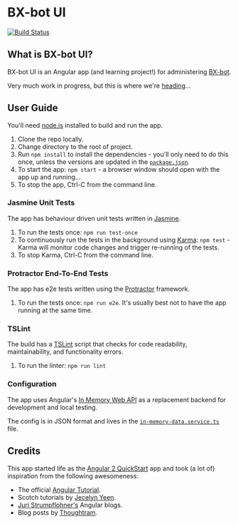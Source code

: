 # BX-bot UI

[![Build Status](https://travis-ci.org/gazbert/bxbot-ui.svg?branch=master)](https://travis-ci.org/gazbert/bxbot-ui)

## What is BX-bot UI?

BX-bot UI is an Angular app (and learning project!) for administering [BX-bot](https://github.com/gazbert/bxbot).

Very much work in progress, but this is where we're [heading](https://github.com/gazbert/bxbot-ui/projects/1)...

## User Guide

You'll need [node.js](https://nodejs.org/en/download/) installed to build and run the app.

1. Clone the repo locally.
1. Change directory to the root of project.
1. Run `npm install` to install the dependencies - you'll only need to do this once, unless the versions are updated in 
   the [`package.json`](./package.json).
1. To start the app: `npm start` - a browser window should open with the app up and running...
1. To stop the app, Ctrl-C from the command line.

### Jasmine Unit Tests

The app has behaviour driven unit tests written in [Jasmine](https://jasmine.github.io/). 

1. To run the tests once: `npm run test-once`
1. To continuously run the tests in the background using [Karma](https://karma-runner.github.io/1.0/index.html):
   `npm test` - Karma will monitor code changes and trigger re-running of the tests.
1. To stop Karma, Ctrl-C from the command line.

### Protractor End-To-End Tests

The app has e2e tests written using the [Protractor](http://www.protractortest.org) framework.

1. To run the tests once: `npm run e2e`. It's usually best not to have the app running at the same time.

### TSLint 

The build has a [TSLint](https://palantir.github.io/tslint/) script that checks for code readability, maintainability, and
functionality errors.

1. To run the linter: `npm run lint`

### Configuration

The app uses Angular's [In Memory Web API](https://github.com/angular/in-memory-web-api) as a replacement
backend for development and local testing.

The config is in JSON format and lives in the [`in-memory-data.service.ts`](/app/model/in-memory-data.service.ts) file.

## Credits
This app started life as the [Angular 2 QuickStart](https://github.com/angular/quickstart) app and took (a lot of)
inspiration from the following awesomeness:

* The official [Angular Tutorial](https://angular.io/docs/ts/latest/tutorial/).
* Scotch tutorials by [Jecelyn Yeen](https://pub.scotch.io/@jecelyn).
* [Juri Strumpflohner's](https://juristr.com/blog/collections/angular/) Angular blogs.
* Blog posts by [Thoughtram](http://blog.thoughtram.io/angular/2016/09/15/angular-2-final-is-out.html).